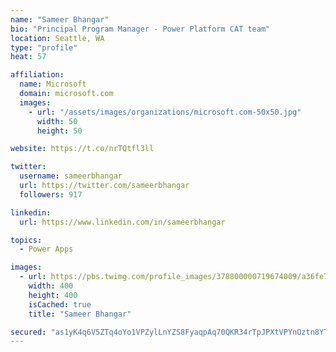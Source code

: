 ```yaml
---
name: "Sameer Bhangar"
bio: "Principal Program Manager - Power Platform CAT team"
location: Seattle, WA
type: "profile"
heat: 57

affiliation:
  name: Microsoft
  domain: microsoft.com
  images:
    - url: "/assets/images/organizations/microsoft.com-50x50.jpg"
      width: 50
      height: 50

website: https://t.co/nrTQtfl3ll

twitter:
  username: sameerbhangar
  url: https://twitter.com/sameerbhangar
  followers: 917

linkedin:
  url: https://www.linkedin.com/in/sameerbhangar

topics:
  - Power Apps

images:
  - url: https://pbs.twimg.com/profile_images/378800000719674009/a36fe7ddfab1778b76e5793772e43798_400x400.jpeg
    width: 400
    height: 400
    isCached: true
    title: "Sameer Bhangar"

secured: "as1yK4q6V5ZTq4oYo1VPZylLnYZS8FyaqpAq70QKR34rTpJPXtVPYnOztn8YTQb0SgaUxXqxFm6QJxp4kS3exFIhAbd9u2LMAz7LwVPGDWYFk02fIi4+HhUpRzCiogPX78HpiNxgTwowOYM6LX5BwDOdbyH0s+NnTKk4BrofqwBaIxwHJAg0PHpZbNxKox4DRF0tJ0uHXwRo6XEuDHENxiTIJYXeZkvTWIxZ+5fWIazsRhE4clMBs32CwtqrdDRXKfebFBYbP/cc5qAppgXFGRoYN24Ta00Y1bWYx2vOo1VLUpPIuuynb1sUZS6JVppklp+N5+JkfIZJepmiqiwYec2coBhn2TdQHW4UW5CuGG0Q3bOEATPSOa3nQCbqSrUvgxdSV6Vuf8UKeWsA5nIzIw==;0TtGIPZ9KUIyEPIdAguzWg=="
---
```


